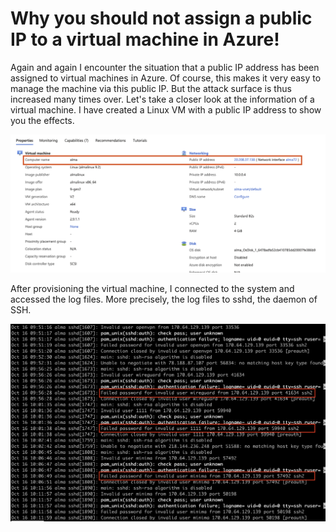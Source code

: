 # Why you should not assign a public IP to a virtual machine in Azure!

Again and again I encounter the situation that a public IP address has been assigned to virtual machines in Azure. Of course, this makes it very easy to manage the machine via this public IP. But the attack surface is thus increased many times over. Let's take a closer look at the information of a virtual machine. I have created a Linux VM with a public IP address to show you the effects.

<img src="/Images/fail2_0.png" alt="Microsoft Azure - Infos about a VM">

After provisioning the virtual machine, I connected to the system and accessed the log files. More precisely, the log files to sshd, the daemon of SSH.

<img src="/Images/fail2_1.png" alt="sshd">

